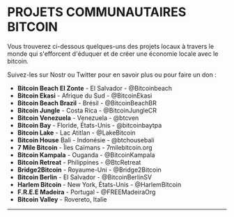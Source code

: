 # PROJETS COMMUNAUTAIRES BITCOIN
Vous trouverez ci-dessous quelques-uns des projets locaux à travers le monde qui s'efforcent d'éduquer et de créer une économie locale avec le bitcoin.

Suivez-les sur Nostr ou Twitter pour en savoir plus ou pour faire un don :

*   **Bitcoin Beach El Zonte** - El Salvador - @Bitcoinbeach
*   **Bitcoin Ekasi** - Afrique du Sud - @BitcoinEkasi
*   **Bitcoin Beach Brazil** - Brésil - @BitcoinBeachBR
*   **Bitcoin Jungle** - Costa Rica - @BitcoinJungleCR
*   **Bitcoin Venezuela** - Venezuela - @btcven
*   **Bitcoin Bay** - Floride, États-Unis - @bitcoinbaytpa
*   **Bitcoin Lake** - Lac Atitlan - @LakeBitcoin
*   **Bitcoin House** Bali - Indonésie - @btchousebali
*   **7 Mile Bitcoin** - Îles Caïmans - 7milebitcoin.org
*   **Bitcoin Kampala** - Ouganda - @BitcoinKampala
*   **Bitcoin Retreat** - Philippines - @BtcRetreat
*   **Bridge2Bitcoin** - Royaume-Uni - @Bridge2Bitcoin
*   **Bitcoin Berlin** - El Salvador - @BitcoinBerlinSV
*   **Harlem Bitcoin** - New York, États-Unis - @HarlemBitcoin
*   **F.R.E.E Madeira** - Portugal - @FREEMadeiraOrg
*   **Bitcoin Valley** - Rovereto, Italie

---
